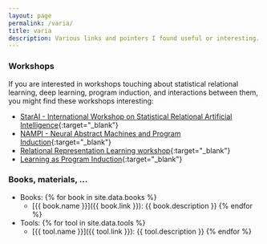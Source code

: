 ```yaml
---
layout: page
permalink: /varia/
title: varia
description: Various links and pointers I found useful or interesting. Info that does not belong to other categories.
---
```



### Workshops
If you are interested in workshops touching about statistical relational learning, deep learning, program induction, and interactions between them, you might find these workshops interesting:
  - [StarAI - International Workshop on Statistical Relational Artificial Intelligence](http://www.starai.org/){:target="\_blank"}
  - [NAMPI - Neural Abstract Machines and Program Induction](https://uclmr.github.io/nampi/){:target="\_blank"}
  - [Relational Representation Learning workshop](https://r2learning.github.io/){:target="\_blank"}
  - [Learning as Program Induction](https://programinduction.github.io/){:target="\_blank"}


### Books, materials, ...
  - Books:
  {% for book in site.data.books %}
    - [{{ book.name }}]({{ book.link }}): {{ book.description }}
  {% endfor %}
  - Tools:
  {% for tool in site.data.tools %}
    - [{{ tool.name }}]({{ tool.link }}): {{ tool.description }}
  {% endfor %}

